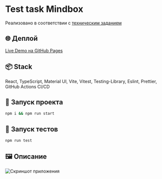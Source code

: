 # Test task Mindbox

Реализовано в соответствии с [техническим заданием](https://docs.google.com/document/d/1n7IZTHK4Q7PEPZuA3hXkCEz_AuRvjcP-Eoswcn_xAeM/edit?tab=t.0)

## 🌐 Деплой

[Live Demo на GitHub Pages](https://max-tetslav.github.io/test_mindbox/)

## 📦 Stack

React, TypeScript, Material UI, Vite, Vitest, Testing-Library, Eslint, Prettier, GitHub Actions CI/CD

## 🚀 Запуск проекта

```bash
npm i && npm run start
```

## 🧪 Запуск тестов

```bash
npm run test
```

## 🖼️ Описание

![Скриншот приложения](https://github.com/user-attachments/assets/83f6fe9b-43bf-4454-abb0-59b18605a2cb)
